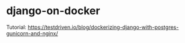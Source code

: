 # django-on-docker

Tutorial: https://testdriven.io/blog/dockerizing-django-with-postgres-gunicorn-and-nginx/

